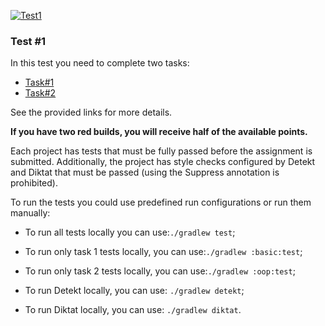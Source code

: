 [![Test1](https://github.com/cscenter/Kotlin-test-1/actions/workflows/Test1.yml/badge.svg)](https://github.com/cscenter/Kotlin-test-1/actions/workflows/Test1.yml)

### Test #1

In this test you need to complete two tasks:
- [Task#1](./task1/README.md)
- [Task#2](./task2/README.md)

See the provided links for more details.

**If you have two red builds, you will receive half of the available points.**

Each project has tests that must be fully passed before the assignment is submitted. Additionally, the project has style checks configured by Detekt and Diktat that must be passed (using the Suppress annotation is prohibited).

To run the tests you could use predefined run configurations or run them manually:

* To run all tests locally you can use:`./gradlew test`;

* To run only task 1 tests locally, you can use:`./gradlew :basic:test`;

* To run only task 2 tests locally, you can use:`./gradlew :oop:test`;

* To run Detekt locally, you can use: `./gradlew detekt`;

* To run Diktat locally, you can use: `./gradlew diktat`.
